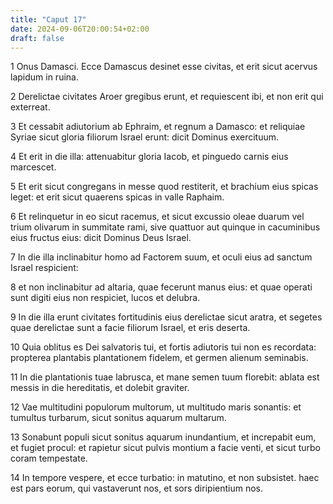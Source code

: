 ```yaml
---
title: "Caput 17"
date: 2024-09-06T20:00:54+02:00
draft: false
---
```



1 Onus Damasci. Ecce Damascus desinet esse civitas, et erit sicut acervus lapidum in ruina.

2 Derelictae civitates Aroer gregibus erunt, et requiescent ibi, et non erit qui exterreat.

3 Et cessabit adiutorium ab Ephraim, et regnum a Damasco: et reliquiae Syriae sicut gloria filiorum Israel erunt: dicit Dominus exercituum.

4 Et erit in die illa: attenuabitur gloria Iacob, et pinguedo carnis eius marcescet.

5 Et erit sicut congregans in messe quod restiterit, et brachium eius spicas leget: et erit sicut quaerens spicas in valle Raphaim.

6 Et relinquetur in eo sicut racemus, et sicut excussio oleae duarum vel trium olivarum in summitate rami, sive quattuor aut quinque in cacuminibus eius fructus eius: dicit Dominus Deus Israel.

7 In die illa inclinabitur homo ad Factorem suum, et oculi eius ad sanctum Israel respicient:

8 et non inclinabitur ad altaria, quae fecerunt manus eius: et quae operati sunt digiti eius non respiciet, lucos et delubra.

9 In die illa erunt civitates fortitudinis eius derelictae sicut aratra, et segetes quae derelictae sunt a facie filiorum Israel, et eris deserta.

10 Quia oblitus es Dei salvatoris tui, et fortis adiutoris tui non es recordata: propterea plantabis plantationem fidelem, et germen alienum seminabis.

11 In die plantationis tuae labrusca, et mane semen tuum florebit: ablata est messis in die hereditatis, et dolebit graviter.

12 Vae multitudini populorum multorum, ut multitudo maris sonantis: et tumultus turbarum, sicut sonitus aquarum multarum.

13 Sonabunt populi sicut sonitus aquarum inundantium, et increpabit eum, et fugiet procul: et rapietur sicut pulvis montium a facie venti, et sicut turbo coram tempestate.

14 In tempore vespere, et ecce turbatio: in matutino, et non subsistet. haec est pars eorum, qui vastaverunt nos, et sors diripientium nos.

